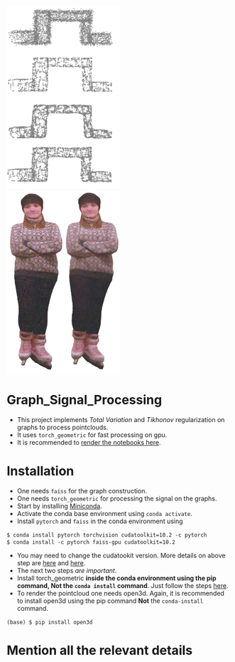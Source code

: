 
<img src="./data/out_shape.png" alt="shape_processing" width="256" height="412"><img src="./data/out_color.png" alt="shape_processing" width="256" height="412">

# Graph_Signal_Processing
- This project implements *Total Variation* and *Tikhonov* regularization on graphs to process pointclouds.
- It uses `torch_geometric` for fast processing on gpu.
- It is recommended to [render the notebooks here](www.example.com).


# Installation
- One needs `faiss` for the graph construction.
- One needs `torch_geometric` for processing the signal on the graphs.
- Start by installing  [Miniconda](https://docs.conda.io/en/latest/miniconda.html).
- Activate the conda base environment using `conda activate`.
- Install `pytorch` and `faiss` in the conda environment using 
```
$ conda install pytorch torchvision cudatoolkit=10.2 -c pytorch
$ conda install -c pytorch faiss-gpu cudatoolkit=10.2
```
- You may need to change the cudatookit version. More details on above step are [here](https://pytorch.org/get-started/locally/) and [here](https://github.com/facebookresearch/faiss/blob/master/INSTALL.md).
- The next two steps *are important*.
- Install torch_geometric **inside the conda environment using the pip command, Not the `conda install` command**. Just follow the steps [here](https://pytorch-geometric.readthedocs.io/en/latest/notes/installation.html).
- To render the pointcloud one needs open3d. Again, it is recommended to install open3d using the pip command **Not** the `conda-install` command.
```
(base) $ pip install open3d
```


# Mention all the relevant details
